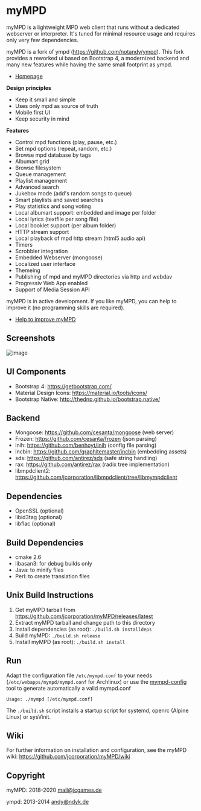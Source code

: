 myMPD
=====

myMPD is a lightweight MPD web client that runs without a dedicated webserver or interpreter. 
It's tuned for minimal resource usage and requires only very few dependencies.

myMPD is a fork of ympd (https://github.com/notandy/ympd).
This fork provides a reworked ui based on Bootstrap 4, a modernized backend and many new features while having the same small footprint as ympd.

- <a href="https://jcorporation.github.io/myMPD/">Homepage</a>

**Design principles**
 - Keep it small and simple
 - Uses only mpd as source of truth
 - Mobile first UI
 - Keep security in mind

**Features**
 - Control mpd functions (play, pause, etc.)
 - Set mpd options (repeat, random, etc.)
 - Browse mpd database by tags
 - Albumart grid
 - Browse filesystem
 - Queue management
 - Playlist management
 - Advanced search
 - Jukebox mode (add's random songs to queue)
 - Smart playlists and saved searches
 - Play statistics and song voting
 - Local albumart support: embedded and image per folder
 - Local lyrics (textfile per song file)
 - Local booklet support (per album folder)
 - HTTP stream support
 - Local playback of mpd http stream (html5 audio api)
 - Timers
 - Scrobbler integration
 - Embedded Webserver (mongoose)
 - Localized user interface
 - Themeing
 - Publishing of mpd and myMPD directories via http and webdav
 - Progressiv Web App enabled
 - Support of Media Session API

myMPD is in active development. If you like myMPD, you can help to improve it (no programming skills are required).
  - <a href="https://github.com/jcorporation/myMPD/issues/167">Help to improve myMPD</a>

Screenshots
-----------

![image](https://jcorporation.github.io/myMPD/assets/myMDPv6.0.0.gif)

UI Components
-------------
 - Bootstrap 4: https://getbootstrap.com/
 - Material Design Icons: https://material.io/tools/icons/
 - Bootstrap Native: http://thednp.github.io/bootstrap.native/

Backend
-------
 - Mongoose: https://github.com/cesanta/mongoose (web server)
 - Frozen: https://github.com/cesanta/frozen (json parsing)
 - inih: https://github.com/benhoyt/inih (config file parsing)
 - incbin: https://github.com/graphitemaster/incbin (embedding assets)
 - sds: https://github.com/antirez/sds (safe string handling)
 - rax: https://github.com/antirez/rax (radix tree implementation)
 - libmpdclient2: https://github.com/jcorporation/libmpdclient/tree/libmympdclient

Dependencies
------------
 - OpenSSL (optional)
 - libid3tag (optional)
 - libflac (optional)

Build Dependencies
------------------
 - cmake 2.6
 - libasan3: for debug builds only
 - Java: to minify files
 - Perl: to create translation files

Unix Build Instructions
-----------------------
1. Get myMPD tarball from https://github.com/jcorporation/myMPD/releases/latest
2. Extract myMPD tarball and change path to this directory
3. Install dependencies (as root): ``./build.sh installdeps``
4. Build myMPD: ``./build.sh release``
5. Install myMPD (as root): ``./build.sh install``

Run
---
Adapt the configuration file ``/etc/mympd.conf`` to your needs (``/etc/webapps/mympd/mympd.conf`` for Archlinux) or use the <a href="https://github.com/jcorporation/myMPD/wiki/mympd-config">mympd-config</a> tool to generate automatically a valid mympd.conf

``
Usage: ./mympd [/etc/mympd.conf]
``

The ``./build.sh`` script installs a startup script for systemd, openrc (Alpine Linux) or sysVinit.


Wiki
----
For further information on installation and configuration, see the myMPD wiki: https://github.com/jcorporation/myMPD/wiki

Copyright
---------

myMPD: 2018-2020 <mail@jcgames.de>

ympd: 2013-2014 <andy@ndyk.de>
